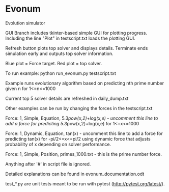 # Evonum
Evolution simulator

GUI Branch includes tkinter-based simple GUI for plotting progress. Including the line "Plot" in testscript.txt loads the plotting GUI.

Refresh button plots top solver and displays details. Terminate ends simulation early and outputs top solver information.

Blue plot = Force target. Red plot = top solver.

To run example:
python run_evonum.py testscript.txt

Example runs evolutionary algorithm based on predicting nth prime number given n for 1<=n<=1000

Current top 5 solver details are refreshed in daily_dump.txt

Other examples can be run by changing the forces in the testscript.txt

Force: 1, Simple, Equation, 5.3*pow(x,2)+log(x,e) - uncomment this line to add a force for predicting 5.3*pow(x,2)+log(x,e) for 1<=x<=1000

Force: 1, Dynamic, Equation, tan(x) - uncomment this line to add a force for predicting tan(x) for -pi/2<=x<=pi/2 using dynamic force that adjusts probability of x depending on solver performance.

Force: 1, Simple, Position, primes_1000.txt - this is the prime number force. 

Anything after '#' in script file is ignored.

Detailed explanations can be found in evonum_documentation.odt

test_*.py are unit tests meant to be run with pytest (http://pytest.org/latest/).

